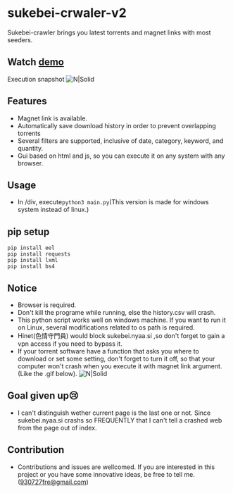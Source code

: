 # sukebei-crwaler-v2
Sukebei-crawler brings you latest torrents and magnet links with most seeders.

## Watch [demo]
Execution snapshot
![N|Solid](https://github.com/Freddy930727/sukebei-crawler-v2/blob/master/snapshot.JPG?raw=true)
## Features
- Magnet link is available.
- Automatically save download history in order to prevent overlapping torrents
- Several filters are supported, inclusive of date, category, keyword, and quantity.
- Gui based on html and js, so you can execute it on any system with any browser.
## Usage
 - In /div, execute`python3 main.py`(This version is made for windows system instead of linux.)

## pip setup
```
pip install eel
pip install requests
pip install lxml
pip install bs4
```

## Notice
 - Browser is required.
 - Don't kill the programe while running, else the history.csv will crash.
 - This python script works well on windows machine. If you want to run it on Linux, several modifications related to os path is required.
 - Hinet(色情守門員) would block sukebei.nyaa.si ,so don't forget to gain a vpn access if you need to bypass it.
 - If your torrent software have a function that asks you where to download or set some setting, don't forget to turn it off, so that your computer won't crash when you execute it with magnet link argument.(Like the .gif below).
![N|Solid](https://github.com/Freddy930727/sukebei-crawler-v2/blob/master/disaster.gif?raw=true)

## Goal given up😢
 - I can't distinguish wether current page is the last one or not. Since sukebei.nyaa.si crashs so FREQUENTLY that I can't tell a crashed web from the page out of index.
## Contribution
 - Contributions and issues are wellcomed. If you are interested in this project or you have some innovative ideas, be free to tell me.(930727fre@gmail.com)


[//]: # ()
   [pages]: <https://sukebei.nyaa.si/?s=seeders&o=desc&p=500>
   [demo]: <https://youtu.be/gxzD0JmmtJo>
